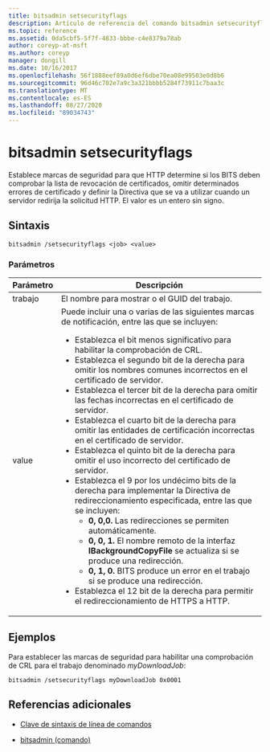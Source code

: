 ```yaml
---
title: bitsadmin setsecurityflags
description: Artículo de referencia del comando bitsadmin setsecurityflags, que establece marcas de seguridad para HTTP para determinar si los BITS deben comprobar la lista de revocación de certificados, omitir determinados errores de certificado y definir la Directiva que se va a usar cuando un servidor redirija la solicitud HTTP.
ms.topic: reference
ms.assetid: 0da5cbf5-5f7f-4833-bbbe-c4e8379a78ab
author: coreyp-at-msft
ms.author: coreyp
manager: dongill
ms.date: 10/16/2017
ms.openlocfilehash: 56f1888eef89a0d6ef6dbe70ea08e99503e0d8b6
ms.sourcegitcommit: 96d46c702e7a9c3a321bbbb5284f73911c7baa3c
ms.translationtype: MT
ms.contentlocale: es-ES
ms.lasthandoff: 08/27/2020
ms.locfileid: "89034743"
---
```

# <a name="bitsadmin-setsecurityflags"></a>bitsadmin setsecurityflags

Establece marcas de seguridad para que HTTP determine si los BITS deben comprobar la lista de revocación de certificados, omitir determinados errores de certificado y definir la Directiva que se va a utilizar cuando un servidor redirija la solicitud HTTP. El valor es un entero sin signo.

## <a name="syntax"></a>Sintaxis

```
bitsadmin /setsecurityflags <job> <value>
```

### <a name="parameters"></a>Parámetros

| Parámetro | Descripción |
| -------------- | -------------- |
| trabajo | El nombre para mostrar o el GUID del trabajo. |
| value | Puede incluir una o varias de las siguientes marcas de notificación, entre las que se incluyen:<ul><li>Establezca el bit menos significativo para habilitar la comprobación de CRL.</li><li>Establezca el segundo bit de la derecha para omitir los nombres comunes incorrectos en el certificado de servidor.</li><li>Establezca el tercer bit de la derecha para omitir las fechas incorrectas en el certificado de servidor.</li><li>Establezca el cuarto bit de la derecha para omitir las entidades de certificación incorrectas en el certificado de servidor.</li><li>Establezca el quinto bit de la derecha para omitir el uso incorrecto del certificado de servidor.</li><li>Establezca el 9 por los undécimo bits de la derecha para implementar la Directiva de redireccionamiento especificada, entre las que se incluyen:<ul><li>**0, 0,0.** Las redirecciones se permiten automáticamente.</li><li>**0, 0, 1.** El nombre remoto de la interfaz **IBackgroundCopyFile** se actualiza si se produce una redirección.</li><li>**0, 1, 0.** BITS produce un error en el trabajo si se produce una redirección.</li></ul></li><li>Establezca el 12 bit de la derecha para permitir el redireccionamiento de HTTPS a HTTP.</li></ul> |

## <a name="examples"></a>Ejemplos

Para establecer las marcas de seguridad para habilitar una comprobación de CRL para el trabajo denominado *myDownloadJob*:

```
bitsadmin /setsecurityflags myDownloadJob 0x0001
```

## <a name="additional-references"></a>Referencias adicionales

- [Clave de sintaxis de línea de comandos](command-line-syntax-key.md)

- [bitsadmin (comando)](bitsadmin.md)
